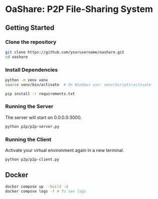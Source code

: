 # OaShare: P2P File-Sharing System

## Getting Started

### Clone the repository

```bash
git clone https://github.com/yourusername/oashare.git
cd oashare
```

### Install Dependencies

```bash
python -m venv venv
source venv/bin/activate  # On Windows use: venv\Scripts\activate

pip install -r requirements.txt
```

### Running the Server
The server will start on 0.0.0.0:3000.
```bash
python p2p/p2p-server.py
```

### Running the Client
Activate your virtual environment again in a new terminal.
```bash
python p2p/p2p-client.py
```

## Docker
```bash
docker compose up --build -d
docker compose logs -f # To see logs
```
